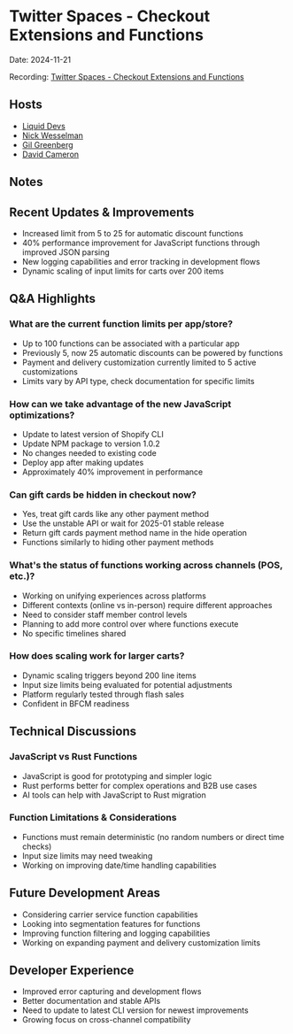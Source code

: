 # Twitter Spaces - Checkout Extensions and Functions

Date: 2024-11-21

Recording: [Twitter Spaces - Checkout Extensions and Functions](https://x.com/ShopifyDevs/status/1859642510244708596)

## Hosts

- [Liquid Devs](https://twitter.com/ShopifyDevs)
- [Nick Wesselman](https://x.com/nick_wesselman)
- [Gil Greenberg](https://x.com/gilgNYC)
- [David Cameron](https://x.com/dave_cameron)

## Notes

## Recent Updates & Improvements

- Increased limit from 5 to 25 for automatic discount functions
- 40% performance improvement for JavaScript functions through improved JSON parsing
- New logging capabilities and error tracking in development flows
- Dynamic scaling of input limits for carts over 200 items

## Q&A Highlights

### What are the current function limits per app/store?

- Up to 100 functions can be associated with a particular app
- Previously 5, now 25 automatic discounts can be powered by functions
- Payment and delivery customization currently limited to 5 active customizations
- Limits vary by API type, check documentation for specific limits

### How can we take advantage of the new JavaScript optimizations?

- Update to latest version of Shopify CLI
- Update NPM package to version 1.0.2
- No changes needed to existing code
- Deploy app after making updates
- Approximately 40% improvement in performance

### Can gift cards be hidden in checkout now?

- Yes, treat gift cards like any other payment method
- Use the unstable API or wait for 2025-01 stable release
- Return gift cards payment method name in the hide operation
- Functions similarly to hiding other payment methods

### What's the status of functions working across channels (POS, etc.)?

- Working on unifying experiences across platforms
- Different contexts (online vs in-person) require different approaches
- Need to consider staff member control levels
- Planning to add more control over where functions execute
- No specific timelines shared

### How does scaling work for larger carts?

- Dynamic scaling triggers beyond 200 line items
- Input size limits being evaluated for potential adjustments
- Platform regularly tested through flash sales
- Confident in BFCM readiness

## Technical Discussions

### JavaScript vs Rust Functions

- JavaScript is good for prototyping and simpler logic
- Rust performs better for complex operations and B2B use cases
- AI tools can help with JavaScript to Rust migration

### Function Limitations & Considerations

- Functions must remain deterministic (no random numbers or direct time checks)
- Input size limits may need tweaking
- Working on improving date/time handling capabilities

## Future Development Areas

- Considering carrier service function capabilities
- Looking into segmentation features for functions
- Improving function filtering and logging capabilities
- Working on expanding payment and delivery customization limits

## Developer Experience

- Improved error capturing and development flows
- Better documentation and stable APIs
- Need to update to latest CLI version for newest improvements
- Growing focus on cross-channel compatibility